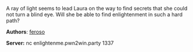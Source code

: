 A ray of light seems to lead Laura on the way to find secrets that she could not turn a blind eye.
Will she be able to find enlightenment in such a hard path?

**Authors**: [feroso](https://github.com/feroso)

**Server:** nc enlightenme.pwn2win.party 1337
